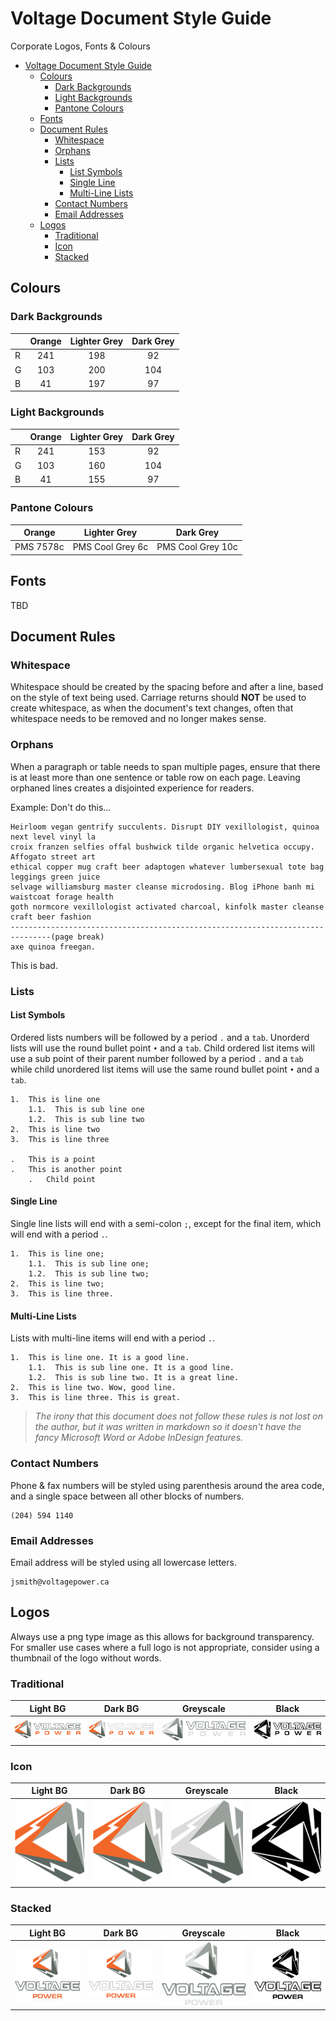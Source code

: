 # Voltage Document Style Guide
Corporate Logos, Fonts &amp; Colours

<!-- TOC depthFrom:2 -->

- [Voltage Document Style Guide](#voltage-document-style-guide)
    - [Colours](#colours)
        - [Dark Backgrounds](#dark-backgrounds)
        - [Light Backgrounds](#light-backgrounds)
        - [Pantone Colours](#pantone-colours)
    - [Fonts](#fonts)
    - [Document Rules](#document-rules)
        - [Whitespace](#whitespace)
        - [Orphans](#orphans)
        - [Lists](#lists)
            - [List Symbols](#list-symbols)
            - [Single Line](#single-line)
            - [Multi-Line Lists](#multi-line-lists)
        - [Contact Numbers](#contact-numbers)
        - [Email Addresses](#email-addresses)
    - [Logos](#logos)
        - [Traditional](#traditional)
        - [Icon](#icon)
        - [Stacked](#stacked)

<!-- /TOC -->

## Colours

### Dark Backgrounds

|     | Orange | Lighter Grey | Dark Grey |
| --- | :----: | :----------: | :-------: |
| R | 241 | 198 | 92 |
| G | 103 | 200 | 104 |
| B | 41 | 197 | 97 |

### Light Backgrounds

|     | Orange | Lighter Grey | Dark Grey |
| --- | :----: | :----------: | :-------: |
| R | 241 | 153 | 92 |
| G | 103 | 160 | 104 |
| B | 41 | 155 | 97 |

### Pantone Colours

| Orange | Lighter Grey | Dark Grey |
| :----: | :----------: | :-------: |
| PMS 7578c | PMS Cool Grey 6c | PMS Cool Grey 10c |

## Fonts

TBD

## Document Rules

### Whitespace

Whitespace should be created by the spacing before and after a line, based on the style of text being used. Carriage returns should **NOT** be used to create whitespace, as when the document's text changes, often that whitespace needs to be removed and no longer makes sense.

### Orphans

When a paragraph or table needs to span multiple pages, ensure that there is at least more than one sentence or table row on each page. Leaving orphaned lines creates a disjointed experience for readers.

Example: Don't do this...
```
Heirloom vegan gentrify succulents. Disrupt DIY vexillologist, quinoa next level vinyl la
croix franzen selfies offal bushwick tilde organic helvetica occupy. Affogato street art
ethical copper mug craft beer adaptogen whatever lumbersexual tote bag leggings green juice
selvage williamsburg master cleanse microdosing. Blog iPhone banh mi waistcoat forage health
goth normcore vexillologist activated charcoal, kinfolk master cleanse craft beer fashion
-------------------------------------------------------------------------------(page break)
axe quinoa freegan.
```
This is bad.

### Lists

#### List Symbols

Ordered lists numbers will be followed by a period `.` and a `tab`. Unorderd lists will use the round bullet point `•` and a `tab`. Child ordered list items will use a sub point of their parent number followed by a period `.` and a `tab` while child unordered list items will use the same round bullet point `•` and a `tab`.

```
1.  This is line one
    1.1.  This is sub line one
    1.2.  This is sub line two
2.  This is line two
3.  This is line three

.   This is a point
.   This is another point
    .   Child point
```

#### Single Line

Single line lists will end with a semi-colon `;`, except for the final item, which will end with a period `.`.

```
1.  This is line one;
    1.1.  This is sub line one;
    1.2.  This is sub line two;
2.  This is line two;
3.  This is line three.
```

#### Multi-Line Lists

Lists with multi-line items will end with a period `.`.

```
1.  This is line one. It is a good line.
    1.1.  This is sub line one. It is a good line.
    1.2.  This is sub line two. It is a great line.
2.  This is line two. Wow, good line.
3.  This is line three. This is great.
```

>_The irony that this document does not follow these rules is not lost on the author, but it was written in markdown so it doesn't have the fancy Microsoft Word or Adobe InDesign features._

### Contact Numbers

Phone &amp; fax numbers will be styled using parenthesis around the area code, and a single space between all other blocks of numbers.

```
(204) 594 1140
```

### Email Addresses

Email address will be styled using all lowercase letters.

```
jsmith@voltagepower.ca
```

## Logos

Always use a png type image as this allows for background transparency. For smaller use cases where a full logo is not appropriate, consider using a thumbnail of the logo without words.

### Traditional

| Light BG | Dark BG | Greyscale | Black |
| :------: | :-----: | :-------: | :---: |
| ![lightBG](./logos/logo/lightBG.png) | ![darkBG](./logos/logo/darkBG.png) | ![greyscale](./logos/logo/greyscale.png) | ![black](./logos/logo/black.png) |

### Icon

| Light BG | Dark BG | Greyscale | Black |
| :------: | :-----: | :-------: | :---: |
| ![lightBG](./logos/icon/lightBG.png) | ![darkBG](./logos/icon/darkBG.png) | ![greyscale](./logos/icon/greyscale.png) | ![black](./logos/icon/black.png) |

### Stacked

| Light BG | Dark BG | Greyscale | Black |
| :------: | :-----: | :-------: | :---: |
| ![lightBG](./logos/stacked/lightBG.png) | ![darkBG](./logos/stacked/darkBG.png) | ![greyscale](./logos/stacked/greyscale.png) | ![black](./logos/stacked/black.png) |
